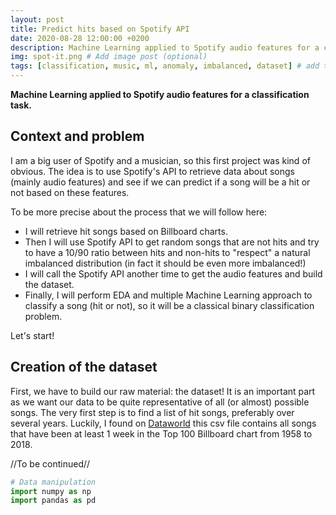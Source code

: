 ```yaml
---
layout: post
title: Predict hits based on Spotify API
date: 2020-08-28 12:00:00 +0200
description: Machine Learning applied to Spotify audio features for a classification task. # Add post description (optional)
img: spot-it.png # Add image post (optional)
tags: [classification, music, ml, anomaly, imbalanced, dataset] # add tag
---
```

**Machine Learning applied to Spotify audio features for a classification task.**

## Context and problem
I am a big user of Spotify and a musician, so this first project was kind of obvious. The idea is to use Spotify's API to retrieve data about songs (mainly audio features) and see if we can predict if a song will be a hit or not based on these features.

To be more precise about the process that we will follow here:
- I will retrieve hit songs based on Billboard charts.
- Then I will use Spotify API to get random songs that are not hits and try to have a 10/90 ratio between hits and non-hits to "respect" a natural imbalanced distribution (in fact it should be even more imbalanced!)
- I will call the Spotify API another time to get the audio features and build the dataset.
- Finally, I will perform EDA and multiple Machine Learning approach to classify a song (hit or not), so it will be a classical binary classification problem.

Let's start!

## Creation of the dataset
First, we have to build our raw material: the dataset! It is an important part as we want our data to be quite representative of all (or almost) possible songs.
The very first step is to find a list of hit songs, preferably over several years. Luckily, I found on [Dataworld](https://data.world/kcmillersean/billboard-hot-100-1958-2017/workspace/file?filename=Hot+Stuff.csv) this csv file contains all songs that have been at least 1 week in the Top 100 Billboard chart from 1958 to 2018.

//To be continued//

```python
# Data manipulation
import numpy as np
import pandas as pd
```
